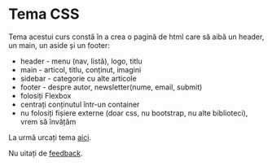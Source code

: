 # Tema CSS

Tema acestui curs constă în a crea o pagină de html care să aibă un header, un main, un aside și un footer:

* header - menu \(nav, listă\), logo, titlu
* main - articol, titlu, conținut, imagini
* sidebar - categorie cu alte articole
* footer - despre autor, newsletter\(nume, email, submit\)
* folosiți Flexbox
* centrați conținutul într-un container
* nu folosiți fișiere externe \(doar css, nu bootstrap, nu alte biblioteci\), vrem să învățăm

La urmă urcați tema [aici](https://www.dropbox.com/request/MyqR5vqUNRbm91sLSODf).

Nu uitați de [feedback](https://victorlocoman.typeform.com/to/ClOi6C).

